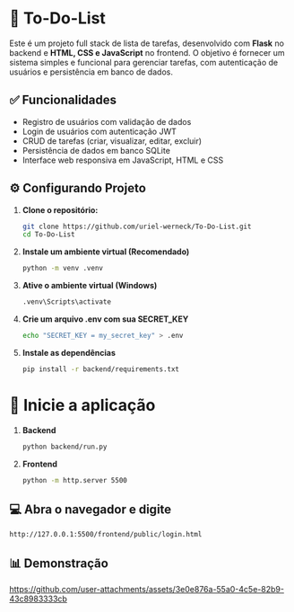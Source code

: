 # 📝 To-Do-List

Este é um projeto full stack de lista de tarefas, desenvolvido com **Flask** no backend e **HTML, CSS e JavaScript** no frontend. O objetivo é fornecer um sistema simples e funcional para gerenciar tarefas, com autenticação de usuários e persistência em banco de dados.

## ✅ Funcionalidades

- Registro de usuários com validação de dados
- Login de usuários com autenticação JWT
- CRUD de tarefas (criar, visualizar, editar, excluir)
- Persistência de dados em banco SQLite
- Interface web responsiva em JavaScript, HTML e CSS

## ⚙️ Configurando Projeto

1.  **Clone o repositório:**
    ```bash
    git clone https://github.com/uriel-werneck/To-Do-List.git
    cd To-Do-List
    ```

2.  **Instale um ambiente virtual (Recomendado)**
    ```bash
    python -m venv .venv
    ```

3.  **Ative o ambiente virtual (Windows)**
    ```bash
    .venv\Scripts\activate
    ```
    
4.  **Crie um arquivo .env com sua SECRET_KEY**
    ```bash
    echo "SECRET_KEY = my_secret_key" > .env
    ```

5.  **Instale as dependências**
    ```bash
    pip install -r backend/requirements.txt
    ```

# 🚀 Inicie a aplicação

1.  **Backend**
    ```bash
    python backend/run.py
    ```

2.  **Frontend**
    ```bash
    python -m http.server 5500
    ```

## 💻 Abra o navegador e digite
```
http://127.0.0.1:5500/frontend/public/login.html
```

## 📊 Demonstração
https://github.com/user-attachments/assets/3e0e876a-55a0-4c5e-82b9-43c8983333cb
